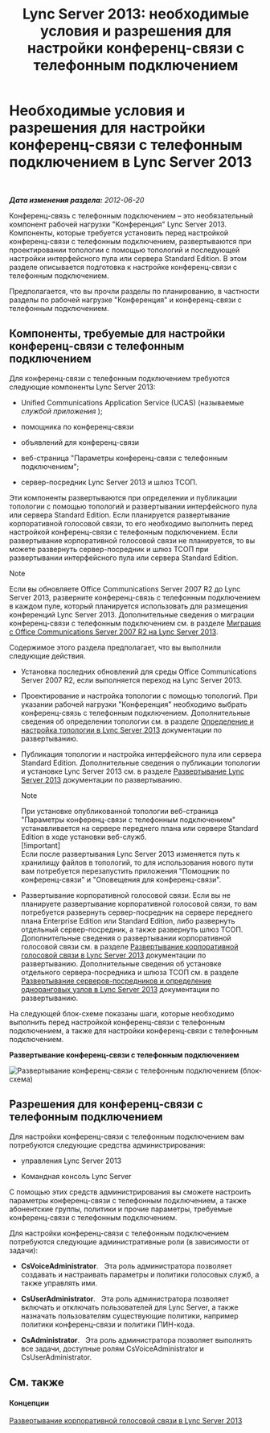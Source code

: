 ﻿---
title: 'Lync Server 2013: необходимые условия и разрешения для настройки конференц-связи с телефонным подключением'
TOCTitle: Необходимые условия и разрешения для настройки конференц-связи с телефонным подключением
ms:assetid: b3b251e5-78ac-44a2-8c36-2a061c9b2314
ms:mtpsurl: https://technet.microsoft.com/ru-ru/library/Gg412865(v=OCS.15)
ms:contentKeyID: 49310912
ms.date: 05/19/2016
mtps_version: v=OCS.15
ms.translationtype: HT
---

# Необходимые условия и разрешения для настройки конференц-связи с телефонным подключением в Lync Server 2013

 

_**Дата изменения раздела:** 2012-06-20_

Конференц-связь с телефонным подключением – это необязательный компонент рабочей нагрузки "Конференция" Lync Server 2013. Компоненты, которые требуется установить перед настройкой конференц-связи с телефонным подключением, развертываются при проектировании топологии с помощью топологий и последующей настройки интерфейсного пула или сервера Standard Edition. В этом разделе описывается подготовка к настройке конференц-связи с телефонным подключением.

Предполагается, что вы прочли разделы по планированию, в частности разделы по рабочей нагрузке "Конференция" и конференц-связи с телефонным подключением.

## Компоненты, требуемые для настройки конференц-связи с телефонным подключением

Для конференц-связи с телефонным подключением требуются следующие компоненты Lync Server 2013:

  - Unified Communications Application Service (UCAS) (называемые *службой приложения* );

  - помощника по конференц-связи

  - объявлений для конференц-связи

  - веб\-страница "Параметры конференц-связи с телефонным подключением";

  - сервер-посредник Lync Server 2013 и шлюз ТСОП.

Эти компоненты развертываются при определении и публикации топологии с помощью топологий и развертывании интерфейсного пула или сервера Standard Edition. Если планируется развертывание корпоративной голосовой связи, то его необходимо выполнить перед настройкой конференц-связи с телефонным подключением. Если развертывание корпоративной голосовой связи не планируется, то вы можете развернуть сервер-посредник и шлюз ТСОП при развертывании интерфейсного пула или сервера Standard Edition.

> [!note]  
> Если вы обновляете Office Communications Server 2007 R2 до Lync Server 2013, разверните конференц-связь с телефонным подключением в каждом пуле, который планируется использовать для размещения конференций Lync Server 2013. Дополнительные сведения о миграции конференц-связи с телефонным подключением см. в разделе <a href="migration-from-office-communications-server-2007-r2-to-lync-server-2013.md">Миграция с Office Communications Server 2007 R2 на Lync Server 2013</a>.

Содержимое этого раздела предполагает, что вы выполнили следующие действия.

  - Установка последних обновлений для среды Office Communications Server 2007 R2, если выполняется переход на Lync Server 2013.

  - Проектирование и настройка топологии с помощью топологий. При указании рабочей нагрузки "Конференция" необходимо выбрать конференц-связь с телефонным подключением. Дополнительные сведения об определении топологии см. в разделе [Определение и настройка топологии в Lync Server 2013](lync-server-2013-defining-and-configuring-the-topology.md) документации по развертыванию.

  - Публикация топологии и настройка интерфейсного пула или сервера Standard Edition. Дополнительные сведения о публикации топологии и установке Lync Server 2013 см. в разделе [Развертывание Lync Server 2013](lync-server-2013-deploying-lync-server.md) документации по развертыванию.
    
    > [!note]  
    > При установке опубликованной топологии веб-страница &quot;Параметры конференц-связи с телефонным подключением&quot; устанавливается на сервере переднего плана или сервере Standard Edition в ходе установки веб-служб.    
    > [!important]  
    > Если после развертывания Lync Server 2013 изменяется путь к хранилищу файлов в топологий, то для использования нового пути вам потребуется перезапустить приложения &quot;Помощник по конференц-связи&quot; и &quot;Оповещения для конференц-связи&quot;.

  - Развертывание корпоративной голосовой связи. Если вы не планируете развертывание корпоративной голосовой связи, то вам потребуется развернуть сервер-посредник на сервере переднего плана Enterprise Edition или Standard Edition, либо развернуть отдельный сервер-посредник, а также развернуть шлюз ТСОП. Дополнительные сведения о развертывании корпоративной голосовой связи см. в разделе [Развертывание корпоративной голосовой связи в Lync Server 2013](lync-server-2013-deploying-enterprise-voice.md) документации по развертыванию. Дополнительные сведения об установке отдельного сервера-посредника и шлюза ТСОП см. в разделе [Развертывание серверов-посредников и определение одноранговых узлов в Lync Server 2013](lync-server-2013-deploying-mediation-servers-and-defining-peers.md) документации по развертыванию.

На следующей блок-схеме показаны шаги, которые необходимо выполнить перед настройкой конференц-связи с телефонным подключением, а также для настройки конференц-связи с телефонным подключением.

**Развертывание конференц-связи с телефонным подключением**

![Развертывание конференц-связи с телефонным подключением (блок-схема)](images/Gg412865.fde8c246-b5ed-4323-a6e7-af1983a5ec86(OCS.15).jpg "Развертывание конференц-связи с телефонным подключением (блок-схема)")

## Разрешения для конференц-связи с телефонным подключением

Для настройки конференц-связи с телефонным подключением вам потребуются следующие средства администрирования:

  - управления Lync Server 2013

  - Командная консоль Lync Server

С помощью этих средств администрирования вы сможете настроить параметры конференц-связи с телефонным подключением, а также абонентские группы, политики и прочие параметры, требуемые конференц-связи с телефонным подключением.

Для настройки конференц-связи с телефонным подключением потребуются следующие административные роли (в зависимости от задачи):

  - **CsVoiceAdministrator**.   Эта роль администратора позволяет создавать и настраивать параметры и политики голосовых служб, а также управлять ими.

  - **CsUserAdministrator**.   Эта роль администратора позволяет включать и отключать пользователей для Lync Server, а также назначать пользователям существующие политики, например политики конференц-связи и политики ПИН-кода.

  - **CsAdministrator**.   Эта роль администратора позволяет выполнять все задачи, доступные ролям CsVoiceAdministrator и CsUserAdministrator.

## См. также

#### Концепции

[Развертывание корпоративной голосовой связи в Lync Server 2013](lync-server-2013-deploying-enterprise-voice.md)

